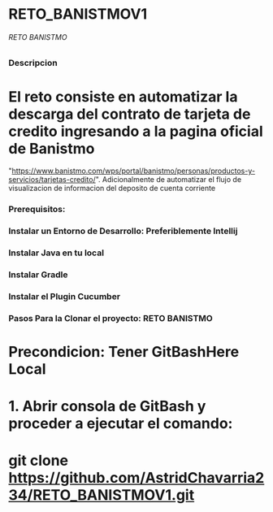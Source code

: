 # RETO_BANISTMOV1

###### RETO BANISTMO

### Descripcion

# El reto consiste en automatizar la descarga del contrato de tarjeta de credito ingresando a la pagina oficial de Banistmo 
"https://www.banistmo.com/wps/portal/banistmo/personas/productos-y-servicios/tarjetas-credito/". Adicionalmente de automatizar el flujo de visualizacion 
de informacion del deposito de cuenta corriente

### Prerequisitos: 

### Instalar un Entorno de Desarrollo: Preferiblemente Intellij
### Instalar Java en tu local
### Instalar Gradle
### Instalar el Plugin Cucumber 

### Pasos Para la Clonar el proyecto: RETO BANISTMO

# Precondicion: Tener GitBashHere Local
# 1. Abrir consola de GitBash y proceder a ejecutar el comando: 
# git clone https://github.com/AstridChavarria234/RETO_BANISTMOV1.git


 
